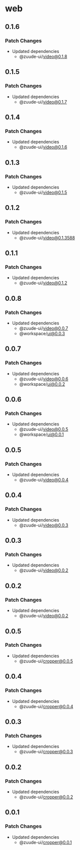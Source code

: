 # web

## 0.1.6

### Patch Changes

- Updated dependencies
  - @zuude-ui/video@0.1.8

## 0.1.5

### Patch Changes

- Updated dependencies
  - @zuude-ui/video@0.1.7

## 0.1.4

### Patch Changes

- Updated dependencies
  - @zuude-ui/video@0.1.6

## 0.1.3

### Patch Changes

- Updated dependencies
  - @zuude-ui/video@0.1.5

## 0.1.2

### Patch Changes

- Updated dependencies
  - @zuude-ui/video@0.1.3588

## 0.1.1

### Patch Changes

- Updated dependencies
  - @zuude-ui/video@0.1.2

## 0.0.8

### Patch Changes

- Updated dependencies
  - @zuude-ui/video@0.0.7
  - @workspace/ui@0.0.3

## 0.0.7

### Patch Changes

- Updated dependencies
  - @zuude-ui/video@0.0.6
  - @workspace/ui@0.0.2

## 0.0.6

### Patch Changes

- Updated dependencies
  - @zuude-ui/video@0.0.5
  - @workspace/ui@0.0.1

## 0.0.5

### Patch Changes

- Updated dependencies
  - @zuude-ui/video@0.0.4

## 0.0.4

### Patch Changes

- Updated dependencies
  - @zuude-ui/video@0.0.3

## 0.0.3

### Patch Changes

- Updated dependencies
  - @zuude-ui/video@0.0.2

## 0.0.2

### Patch Changes

- Updated dependencies
  - @zuude-ui/video@0.0.2

## 0.0.5

### Patch Changes

- Updated dependencies
  - @zuude-ui/cropper@0.0.5

## 0.0.4

### Patch Changes

- Updated dependencies
  - @zuude-ui/cropper@0.0.4

## 0.0.3

### Patch Changes

- Updated dependencies
  - @zuude-ui/cropper@0.0.3

## 0.0.2

### Patch Changes

- Updated dependencies
  - @zuude-ui/cropper@0.0.2

## 0.0.1

### Patch Changes

- Updated dependencies
  - @zuude-ui/cropper@0.0.1
